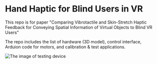# Hand Haptic for Blind Users in VR
This repo is for paper "Comparing Vibrotactile and Skin-Stretch Haptic Feedback for Conveying
Spatial Information of Virtual Objects to Blind VR Users"

The repo includes the list of hardware (3D model), control interface, Arduion code for motors, and calibration & test applications.


![The image of testing device](https://github.com/jsli96/handHapticforBlind/blob/main/hardware/device_setup.png)
